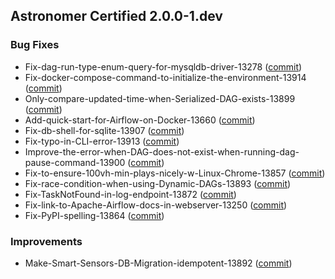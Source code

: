 Astronomer Certified 2.0.0-1.dev
-----------------------------------------

### Bug Fixes

- Fix-dag-run-type-enum-query-for-mysqldb-driver-13278 ([commit](https://github.com/apache/airflow/e8907eeb1))
- Fix-docker-compose-command-to-initialize-the-environment-13914 ([commit](https://github.com/apache/airflow/f5beae244))
- Only-compare-updated-time-when-Serialized-DAG-exists-13899 ([commit](https://github.com/apache/airflow/e4722d38d))
- Add-quick-start-for-Airflow-on-Docker-13660 ([commit](https://github.com/apache/airflow/ed5480307))
- Fix-db-shell-for-sqlite-13907 ([commit](https://github.com/apache/airflow/859d5a6d1))
- Fix-typo-in-CLI-error-13913 ([commit](https://github.com/apache/airflow/2fd7aa9b8))
- Improve-the-error-when-DAG-does-not-exist-when-running-dag-pause-command-13900 ([commit](https://github.com/apache/airflow/93e243806))
- Fix-to-ensure-100vh-min-plays-nicely-w-Linux-Chrome-13857 ([commit](https://github.com/apache/airflow/e2fba14e7))
- Fix-race-condition-when-using-Dynamic-DAGs-13893 ([commit](https://github.com/apache/airflow/79f3c304e))
- Fix-TaskNotFound-in-log-endpoint-13872 ([commit](https://github.com/apache/airflow/fefcb7c09))
- Fix-link-to-Apache-Airflow-docs-in-webserver-13250 ([commit](https://github.com/apache/airflow/d25405388))
- Fix-PyPI-spelling-13864 ([commit](https://github.com/apache/airflow/d7427f6f9))


### Improvements

- Make-Smart-Sensors-DB-Migration-idempotent-13892 ([commit](https://github.com/apache/airflow/1650fa297))
